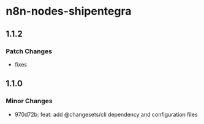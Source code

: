 # n8n-nodes-shipentegra

## 1.1.2

### Patch Changes

- fixes

## 1.1.0

### Minor Changes

- 970d72b: feat: add @changesets/cli dependency and configuration files
